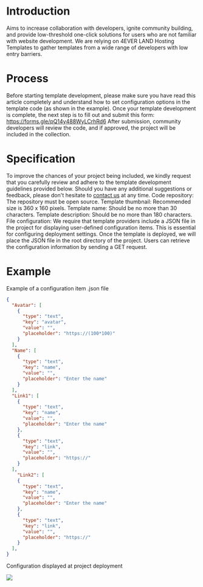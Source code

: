 # Introduction

Aims to increase collaboration with developers, ignite community building, and provide low-threshold one-click solutions for users who are not familiar with website development. We are relying on 4EVER LAND Hosting Templates to gather templates from a wide range of developers with low entry barriers.

# Process

Before starting template development, please make sure you have read this article completely and understand how to set configuration options in the template code (as shown in the example). Once your template development is complete, the next step is to fill out and submit this form: https://forms.gle/pQ14y488WyLCrhRd6
After submission, community developers will review the code, and if approved, the project will be included in the collection.

# Specification

To improve the chances of your project being included, we kindly request that you carefully review and adhere to the template development guidelines provided below. Should you have any additional suggestions or feedback, please don't hesitate to [contact us](https://discord.com/invite/4everland) at any time.
Code repository: The repository must be open source.
Template thumbnail: Recommended size is 360 x 160 pixels.
Template name: Should be no more than 30 characters.
Template description: Should be no more than 180 characters.
File configuration: We require  that template providers include a JSON file in the project for displaying user-defined configuration items. This is essential for configuring deployment settings. Once the template is deployed, we will place the JSON file in the root directory of the project. Users can retrieve the configuration information by sending a GET request.

# Example

Example of a configuration item .json file

```json
{
  "Avatar": [
    {
      "type": "text",
      "key": "avatar",
      "value": "",
      "placeholder": "https://(100*100)"
    }
  ],
  "Name": [
    {
      "type": "text",
      "key": "name",
      "value": "",
      "placeholder": "Enter the name"
    }
  ],
  "Link1": [
    {
      "type": "text",
      "key": "name",
      "value": "",
      "placeholder": "Enter the name"
    },
    {
      "type": "text",
      "key": "link",
      "value": "",
      "placeholder": "https://"
    }
  ],
    "Link2": [
    {
      "type": "text",
      "key": "name",
      "value": "",
      "placeholder": "Enter the name"
    },
    {
      "type": "text",
      "key": "link",
      "value": "",
      "placeholder": "https://"
    }
  ],
}
```

Configuration displayed at project deployment

[![](https://4everlogo.4everland.store/Configuration.jpg)](https://4everlogo.4everland.store/Configuration.jpg)
